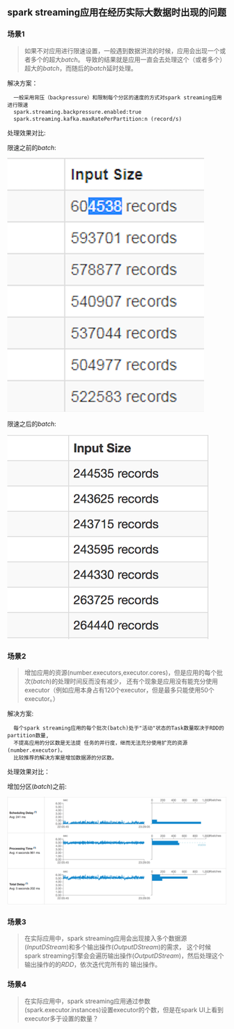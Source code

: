 ## spark streaming应用在经历实际大数据时出现的问题

### 场景1 
> 如果不对应用进行限速设置，一般遇到数据洪流的时候，应用会出现一个或者多个的超大*batch*。
导致的结果就是应用一直会去处理这个（或者多个）超大的*batch*，而随后的*batch*延时处理。

解决方案：
```
  一般采用背压（backpressure）和限制每个分区的速度的方式对spark streaming应用进行限速
  spark.streaming.backpressure.enabled:true
  spark.streaming.kafka.maxRatePerPartition:n (record/s)
```

处理效果对比:

限速之前的*batch*:

![处理之前](../pictures/rate-limiting-before.png "处理之前的batch")

限速之后的*batch*:

![处理之后](../pictures/rate-limiting-after.png "处理之后的batch")

### 场景2
> 增加应用的资源(number.executors,executor.cores)，但是应用的每个批次(*batch*)的处理时间反而没有减少，
还有个现象是应用没有能充分使用executor（例如应用本身占有120个executor，但是最多只能使用50个executor。）

解决方案:
```
  每个spark streaming应用的每个批次(batch)处于"活动"状态的Task数量取决于RDD的partition数量,
  不提高应用的分区数是无法提 任务的并行度，继而无法充分使用扩充的资源(number.executor)。
  比较推荐的解决方案是增加数据源的分区数。
```
处理效果对比：

增加分区(*batch*)之前:

![处理之前](../pictures/add-partition-before.png "未增加数据源分区数量时的处理时间和延时图")


### 场景3
> 在实际应用中，spark streaming应用会出现接入多个数据源(*InputDStream*)和多个输出操作(*OutputDStream*)的需求，
这个时候spark streaming引擎会会遍历输出操作(*OutputDStream*)，然后处理这个输出操作的的*RDD*，依次迭代完所有的
输出操作。

### 场景4
> 在实际应用中，spark streaming应用通过参数(spark.executor.instances)设置executor的个数，但是在spark UI上看到
executor多于设置的数量？

